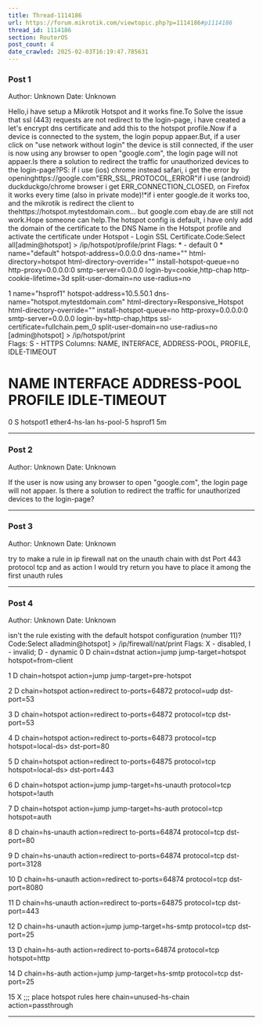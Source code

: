 ```yaml
---
title: Thread-1114186
url: https://forum.mikrotik.com/viewtopic.php?p=1114186#p1114186
thread_id: 1114186
section: RouterOS
post_count: 4
date_crawled: 2025-02-03T16:19:47.785631
---
```


### Post 1
Author: Unknown
Date: Unknown

Hello,i have setup a Mikrotik Hotspot and it works fine.To Solve the issue that ssl (443) requests are not redirect to the login-page, i have created a let's encrypt dns certificate and add this to the hotspot profile.Now if a device is connected to the system, the login popup appaer.But, if a user click on "use network without login" the device is still connected, if the user is now using any browser to open "google.com", the login page will not appaer.Is there a solution to redirect the traffic for unauthorized devices to the login-page?PS: if i use (ios) chrome instead safari, i get the error by openinghttps://google.com"ERR_SSL_PROTOCOL_ERROR"if i use (android) duckduckgo/chrome browser i get ERR_CONNECTION_CLOSED, on Firefox it works every time (also in private mode)!*if i enter google.de it works too, and the mikrotik is redirect the client to thehttps://hotspot.mytestdomain.com... but google.com ebay.de are still not work.Hope someone can help.The hotspot config is default, i have only add the domain of the certificate to the DNS Name in the Hotspot profile and activate the certificate under Hotspot - Login SSL Certificate.Code:Select all[admin@hotspot] > /ip/hotspot/profile/print
Flags: * - default 
 0 * name="default" hotspot-address=0.0.0.0 dns-name="" html-directory=hotspot 
     html-directory-override="" install-hotspot-queue=no http-proxy=0.0.0.0:0 
     smtp-server=0.0.0.0 login-by=cookie,http-chap http-cookie-lifetime=3d 
     split-user-domain=no use-radius=no 

 1   name="hsprof1" hotspot-address=10.5.50.1 
     dns-name="hotspot.mytestdomain.com" html-directory=Responsive_Hotspot 
     html-directory-override="" install-hotspot-queue=no http-proxy=0.0.0.0:0 
     smtp-server=0.0.0.0 login-by=http-chap,https 
     ssl-certificate=fullchain.pem_0 split-user-domain=no use-radius=no 
[admin@hotspot] > /ip/hotspot/print        
Flags: S - HTTPS
Columns: NAME, INTERFACE, ADDRESS-POOL, PROFILE, IDLE-TIMEOUT
#   NAME      INTERFACE      ADDRESS-POOL  PROFILE  IDLE-TIMEOUT
0 S hotspot1  ether4-hs-lan  hs-pool-5     hsprof1  5m

---
### Post 2
Author: Unknown
Date: Unknown

If the user is now using any browser to open "google.com", the login page will not appaer. Is there a solution to redirect the traffic for unauthorized devices to the login-page?

---
### Post 3
Author: Unknown
Date: Unknown

try to make a rule in ip firewall nat on the unauth chain with dst Port 443 protocol tcp and as action I would try return you have to place it among the first unauth rules

---
### Post 4
Author: Unknown
Date: Unknown

isn't the rule existing with the default hotspot configuration (number 11)?Code:Select alladmin@hotspot] > /ip/firewall/nat/print
Flags: X - disabled, I - invalid; D - dynamic 
 0  D chain=dstnat action=jump jump-target=hotspot hotspot=from-client 

 1  D chain=hotspot action=jump jump-target=pre-hotspot 

 2  D chain=hotspot action=redirect to-ports=64872 protocol=udp dst-port=53 

 3  D chain=hotspot action=redirect to-ports=64872 protocol=tcp dst-port=53 

 4  D chain=hotspot action=redirect to-ports=64873 protocol=tcp hotspot=local-ds>
      dst-port=80 

 5  D chain=hotspot action=redirect to-ports=64875 protocol=tcp hotspot=local-ds>
      dst-port=443 

 6  D chain=hotspot action=jump jump-target=hs-unauth protocol=tcp hotspot=!auth 

 7  D chain=hotspot action=jump jump-target=hs-auth protocol=tcp hotspot=auth 

 8  D chain=hs-unauth action=redirect to-ports=64874 protocol=tcp dst-port=80 

 9  D chain=hs-unauth action=redirect to-ports=64874 protocol=tcp dst-port=3128 

10  D chain=hs-unauth action=redirect to-ports=64874 protocol=tcp dst-port=8080 

11  D chain=hs-unauth action=redirect to-ports=64875 protocol=tcp dst-port=443 

12  D chain=hs-unauth action=jump jump-target=hs-smtp protocol=tcp dst-port=25 

13  D chain=hs-auth action=redirect to-ports=64874 protocol=tcp hotspot=http 

14  D chain=hs-auth action=jump jump-target=hs-smtp protocol=tcp dst-port=25 

15 X  ;;; place hotspot rules here
      chain=unused-hs-chain action=passthrough

---
